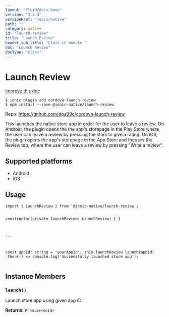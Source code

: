 ```yaml
---
layout: "fluid/docs_base"
version: "3.4.4"
versionHref: "/docs/native"
path: ""
category: native
id: "launch-review"
title: "Launch Review"
header_sub_title: "Class in module "
doc: "Launch Review"
docType: "class"
---
```


<h1 class="api-title">Launch Review</h1>

<a class="improve-v2-docs" href="http://github.com/driftyco/ionic-native/edit/master/src/@ionic-native/plugins/launch-review/index.ts#L1">
  Improve this doc
</a>






<pre><code class="nohighlight">$ ionic plugin add cordova-launch-review
$ npm install --save @ionic-native/launch-review
</code></pre>
<p>Repo:
  <a href="https://github.com/dpa99c/cordova-launch-review">
    https://github.com/dpa99c/cordova-launch-review
  </a>
</p>


<p>This launches the native store app in order for the user to leave a review.
On Android, the plugin opens the the app&#39;s storepage in the Play Store where the user can leave a review by pressing the stars to give a rating.
On iOS, the plugin opens the app&#39;s storepage in the App Store and focuses the Review tab, where the user can leave a review by pressing &quot;Write a review&quot;.</p>




<h2>Supported platforms</h2>
<ul>
  <li>Android</li><li>iOS</li>
</ul>






<h2>Usage</h2>
<pre><code>import { LaunchReview } from &#39;@ionic-native/launch-review&#39;;

constructor(private launchReview: LaunchReview) { }

...

const appId: string = &#39;yourAppId&#39;;
this.launchReview.launch(appId)
  .then(() =&gt; console.log(&#39;Successfully launched store app&#39;);
</code></pre>








<h2>Instance Members</h2>
<h3><a class="anchor" name="launch" href="#launch"></a><code>launch()</code></h3>


Launch store app using given app ID


<div class="return-value" markdown="1">
  <i class="icon ion-arrow-return-left"></i>
  <b>Returns:</b> <code>Promise&lt;void&gt;</code> 
</div>





